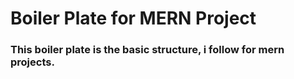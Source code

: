 # Boiler Plate for MERN Project

### This boiler plate is the basic structure, i follow for mern projects.
